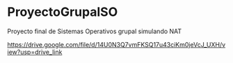 # ProyectoGrupalSO
Proyecto final de Sistemas Operativos grupal simulando NAT

https://drive.google.com/file/d/14U0N3Q7vmFKSQ17u43ciKm0jeVcJ_UXH/view?usp=drive_link
